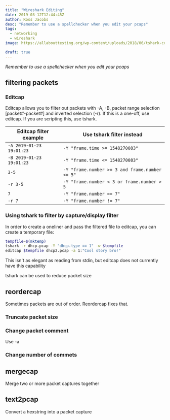 ```yaml
---
title: "Wireshark Editing"
date: 2019-03-12T12:44:45Z
author: Ross Jacobs
desc: "Remember to use a spellchecker when you edit your pcaps"
tags:
  - networking
  - wireshark
image: https://allabouttesting.org/wp-content/uploads/2018/06/tshark-count.jpg

draft: true
---
```


_Remember to use a spellchecker when you edit your pcaps_

## <a name="filtering-packets"></a>filtering packets

### Editcap
Editcap allows you to filter out packets with -A, -B, packet range selection
[packet#-packet#] and inverted selection (-r). If this is a one-off, use
editcap. If you are scripting this, use tshark.

| Editcap filter example   | Use tshark filter instead                      |
|--------------------------|------------------------------------------------|
| `-A 2019-01-23 19:01:23` | `-Y "frame.time >= 1548270083"`                |
| `-B 2019-01-23 19:01:23` | `-Y "frame.time <= 1548270083"`                |
| `3-5`                    | `-Y "frame.number >= 3 and frame.number <= 5"` |
| `-r 3-5`                 | `-Y "frame.number < 3 or frame.number > 5`     |
| `7`                      | `-Y "frame.number == 7"`                       |
| `-r 7`                   | `-Y "frame.number != 7"`                       |

### Using tshark to filter by capture/display filter

In order to create a oneliner and pass the filtered file to editcap, you can
create a temporary file:

```bash
tempfile=$(mktemp)
tshark -r dhcp.pcap -Y "dhcp.type == 1" -w $tempfile 
editcap $tempfile dhcp2.pcap -a 1:"Cool story bro!"
```

This isn't as elegant as reading from stdin, but editcap does not currently have
this capability

tshark can be used to reduce packet size 

## <a name=reordercap></a>reordercap
Sometimes packets are out of order. Reordercap fixes that.

### Truncate packet size

### Change packet comment
Use -a

### Change number of commets

## <a name=mergecap></a>mergecap
Merge two or more packet captures together

## <a name=text2pcap></a>text2pcap
Convert a hexstring into a packet capture

